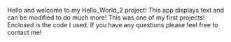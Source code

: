 Hello and welcome to my Hello_World_2 project! This app displays text and can be modified to do much more! This was one of my first projects! Enclosed is the code I used. If you have any questions please feel free to contact me! 
